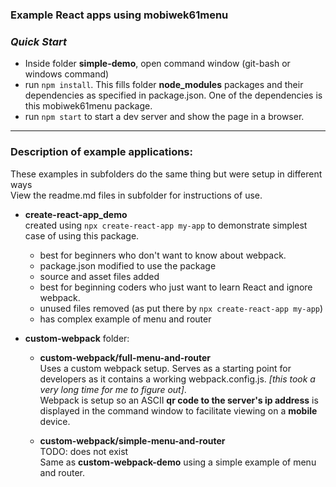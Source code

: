 ### Example React apps using mobiwek61menu

### *Quick Start* 
- Inside folder **simple-demo**, open command window (git-bash or windows command) 
- run ```npm install```. This fills folder **node_modules** packages and their dependencies 
as specified in package.json. One of the dependencies is this mobiwek61menu package.  
- run ```npm start``` to start a dev server and show the page in a browser.
---------------------

### Description of example applications: 
These examples in subfolders do the same thing but were setup in different ways  
View the readme.md files in subfolder for instructions of use.  

- **create-react-app_demo**  
created using `npx create-react-app my-app` to demonstrate simplest case of using this package.
  - best for beginners who don't want to know about webpack.  
  - package.json modified to use the package   
  - source and asset files added   
  - best for beginning coders who just want to learn React and ignore webpack.
  - unused files removed (as put there by `npx create-react-app my-app`)  
  - has complex example of menu and router

- **custom-webpack** folder:  
  - **custom-webpack/full-menu-and-router**  
    Uses a custom webpack setup. Serves as a starting point for developers as it 
    contains a working webpack.config.js. *[this took a very long time for me to figure out]*.   
    Webpack is setup so an ASCII **qr code to the server's ip address** is displayed in the command window to facilitate viewing on a **mobile** device.  

  - **custom-webpack/simple-menu-and-router**   
    TODO: does not exist  
    Same as **custom-webpack-demo** using a simple example of menu and router.

